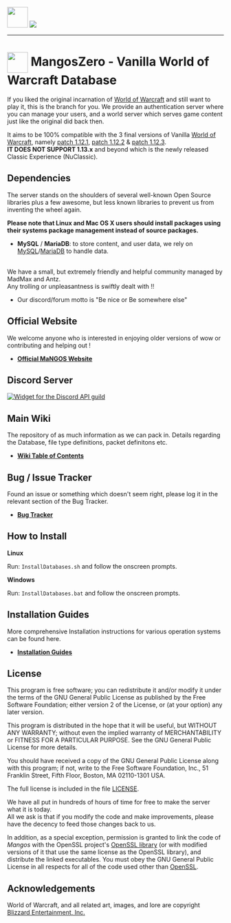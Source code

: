 [<img src='https://www.getmangos.eu/!assets_mangos/currentlogo.gif' width="48" border=0>](https://www.getmangos.eu)
[<img src='https://www.getmangos.eu/!assets_mangos/logo.png' border=0>](https://www.getmangos.eu)

---

[<img src="https://www.getmangos.eu/!assets_mangos/Mangos0.png" width="48" valign="middle"/>](http://getmangos.eu)
 **MangosZero - Vanilla World of Warcraft Database**
===

If you liked the original incarnation of [World of Warcraft][2] and still want to play it,
this is the branch for you. We provide an authentication server where you can manage your users, 
and a world server which serves game content just like the original did back then.

It aims to be 100% compatible with the 3 final versions of Vanilla [World of Warcraft][2], 
namely [patch 1.12.1][4], [patch 1.12.2][5] & [patch 1.12.3][6].
<br>**IT DOES NOT SUPPORT 1.13.x** and beyond which is the newly released Classic Experience (NuClassic).

Dependencies
------------
The server stands on the shoulders of several well-known Open Source libraries plus
a few awesome, but less known libraries to prevent us from inventing the wheel again.

**Please note that Linux and Mac OS X users should install packages using
their systems package management instead of source packages.**

* **MySQL** / **MariaDB**: to store content, and user data, we rely on
  [MySQL][40]/[MariaDB][41] to handle data.

<br>We have a small, but extremely friendly and helpful community managed by MadMax and Antz.
<br>Any trolling or unpleasantness is swiftly dealt with !!
- Our discord/forum motto is "Be nice or Be somewhere else"

**Official Website**
----

We welcome anyone who is interested in enjoying older versions of wow or contributing and helping out !

* [**Official MaNGOS Website**](https://getmangos.eu/)  

**Discord Server**
----
[![Widget for the Discord API guild](https://discord.com/api/guilds/286167585270005763/widget.png?style=banner2)](https://discord.gg/CzXcBXq) 

**Main Wiki**
----

The repository of as much information as we can pack in. Details regarding the Database, file type definitions, packet definitons etc.

* [**Wiki Table of Contents**](http://getmangos.eu/wiki)  


**Bug / Issue Tracker**
----

Found an issue or something which doesn't seem right, please log it in the relevant section of the Bug Tracker.

* [**Bug Tracker**](https://www.getmangos.eu/bug-tracker/mangos-zero/)

**How to Install**
----

**Linux**

Run: `InstallDatabases.sh` and follow the onscreen prompts.

**Windows**

Run: `InstallDatabases.bat` and follow the onscreen prompts.

**Installation Guides**
----

More comprehensive Installation instructions for various operation systems can be found here.

* [**Installation Guides**](https://www.getmangos.eu/wiki/documentation/installation-guides/) 


License
-------
This program is free software; you can redistribute it and/or modify it under
the terms of the GNU General Public License as published by the Free Software
Foundation; either version 2 of the License, or (at your option) any later
version.

This program is distributed in the hope that it will be useful, but WITHOUT ANY
WARRANTY; without even the implied warranty of MERCHANTABILITY or FITNESS FOR A
PARTICULAR PURPOSE.  See the GNU General Public License for more details.

You should have received a copy of the GNU General Public License along with
this program; if not, write to the Free Software Foundation, Inc., 51 Franklin
Street, Fifth Floor, Boston, MA 02110-1301 USA.

The full license is included in the file [LICENSE](LICENSE).

We have all put in hundreds of hours of time for free to make the server what it
is today.
<br>All we ask is that if you modify the code and make improvements, please have
the decency to feed those changes back to us.

In addition, as a special exception, permission is granted to link the code of
*Mangos* with the OpenSSL project's [OpenSSL library][48] (or with modified
versions of it that use the same license as the OpenSSL library), and distribute
the linked executables. You must obey the GNU General Public License in all
respects for all of the code used other than [OpenSSL][48].

Acknowledgements
--------
World of Warcraft, and all related art, images, and lore are copyright [Blizzard Entertainment, Inc.][1]


[1]: http://blizzard.com/ "Blizzard Entertainment Inc. · we love you!"
[2]: http://blizzard.com/games/wow/ "World of Warcraft · Classic / Vanilla"
[3]: http://wowpedia.org/Beta#World_of_Warcraft "World of Warcraft - Classic Beta"
[4]: http://www.wowpedia.org/Patch_1.12.1 "Vanilla WoW · Patch 1.12.1 release notes"
[5]: http://www.wowpedia.org/Patch_1.12.2 "Vanilla WoW · Patch 1.12.2 release notes"
[6]: http://www.wowpedia.org/Patch_1.12.3 "Vanilla WoW · Patch 1.12.3 release notes"
[7]: http://www.cppreference.com/ "C / C++ reference"

[10]: https://getmangos.eu/ "mangos · project site"
[12]: https://github.com/mangoszero "MaNGOS Zero · github organization"
[13]: https://github.com/mangoszero/server "MaNGOS Zero · server repository"
[15]: https://github.com/mangoszero/database "MaNGOS Zero · content database repository"
[16]: https://travis-ci.org/mangoszero/server "Travis CI · Linux/MAC build status"
[17]: https://ci.appveyor.com/ "AppVeyor Scan · Windows build status"
[19]: http://www.cmake.org/ "CMake · Cross Platform Make"
[20]: http://windows.microsoft.com/ "Microsoft Windows"
[21]: http://www.debian.org/ "Debian · The Universal Operating System"
[22]: http://www.ubuntu.com/ "Ubuntu · The world's most popular free OS"
[23]: http://www.freebsd.org/ "FreeBSD · The Power To Serve"
[24]: http://www.netbsd.org/ "NetBSD · The NetBSD Project"
[25]: http://www.openbsd.org/ "OpenBSD · Free, functional and secure"
[31]: https://visualstudio.microsoft.com/vs/older-downloads/ "Visual Studio Downloads"
[33]: http://clang.llvm.org/ "clang · a C language family frontend for LLVM"
[34]: http://git-scm.com/ "Git · Distributed version control system"
[35]: http://windows.github.com/ "github · windows client"
[36]: http://www.sourcetreeapp.com/ "SourceTree · Free Mercurial and Git Client for Windows/Mac"

[40]: http://www.mysql.com/ "MySQL · The world's most popular open source database"
[41]: http://www.mariadb.org/ "MariaDB · An enhanced, drop-in replacement for MySQL"
[43]: http://www.dre.vanderbilt.edu/~schmidt/ACE.html "ACE · The ADAPTIVE Communication Environment"
[44]: http://github.com/memononen/recastnavigation "Recast · Navigation-mesh Toolset for Games"
[45]: http://sourceforge.net/projects/g3d/ "G3D · G3D Innovation Engine"
[46]: http://zezula.net/en/mpq/stormlib.html "Stormlib · A library for reading data from MPQ archives"
[48]: http://www.openssl.org/ "OpenSSL · The Open Source toolkit for SSL/TLS"
[49]: http://www.stack.nl/~dimitri/doxygen/ "Doxygen · API documentation generator"
[51]: http://gnuwin32.sourceforge.net/packages/zlib.htm "Zlib for Windows"
[52]: http://gnuwin32.sourceforge.net/packages/bzip2.htm "Bzip2 for Windows"
[53]: http://www.zlib.net/ "Zlib"
[54]: http://www.bzip.org/ "Bzip2"
[55]: http://slproweb.com/products/Win32OpenSSL.html "OpenSSL for Windows"
